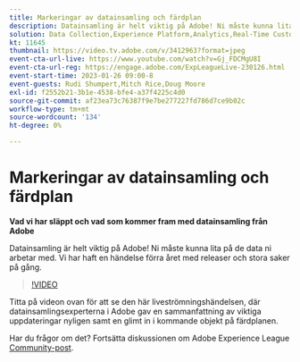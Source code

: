 ```yaml
---
title: Markeringar av datainsamling och färdplan
description: Datainsamling är helt viktig på Adobe! Ni måste kunna lita på de data ni arbetar med. Vi har haft en händelse förra året med releaser och stora saker på gång.
solution: Data Collection,Experience Platform,Analytics,Real-Time Customer Data Platform,Customer Journey Analytics
kt: 11645
thumbnail: https://video.tv.adobe.com/v/3412963?format=jpeg
event-cta-url-live: https://www.youtube.com/watch?v=Gj_FDCMgU8I
event-cta-url-reg: https://engage.adobe.com/ExpLeagueLive-230126.html
event-start-time: 2023-01-26 09:00-8
event-guests: Rudi Shumpert,Mitch Rice,Doug Moore
exl-id: f2552b21-3b1e-4538-bfe4-a37f4225c4d0
source-git-commit: af23ea73c76387f9e7be277227fd786d7ce9b02c
workflow-type: tm+mt
source-wordcount: '134'
ht-degree: 0%

---
```


# Markeringar av datainsamling och färdplan

**Vad vi har släppt och vad som kommer fram med datainsamling från Adobe**

Datainsamling är helt viktig på Adobe! Ni måste kunna lita på de data ni arbetar med. Vi har haft en händelse förra året med releaser och stora saker på gång.

>[!VIDEO](https://video.tv.adobe.com/v/3412963/?quality=12&learn=on)

Titta på videon ovan för att se den här liveströmningshändelsen, där datainsamlingsexperterna i Adobe gav en sammanfattning av viktiga uppdateringar nyligen samt en glimt in i kommande objekt på färdplanen.

Har du frågor om det? Fortsätta diskussionen om Adobe Experience League [Community-post](https://experienceleaguecommunities.adobe.com/t5/adobe-experience-platform-launch/experience-league-live-post-session-discussion-data-collection/m-p/569923#M316).
